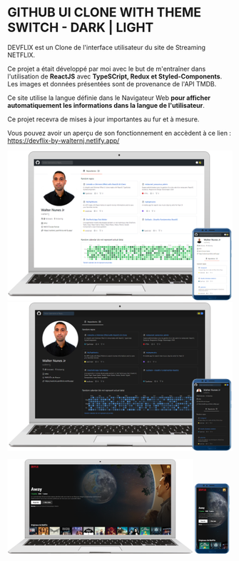 # GITHUB UI CLONE WITH THEME SWITCH - DARK | LIGHT

DEVFLIX est un Clone de l'interface utilisateur du site de Streaming NETFLIX.

Ce projet a était développé par moi avec le but de m'entraîner dans l'utilisation de <strong>ReactJS</strong> avec <strong>TypeSCript, Redux et Styled-Components</strong>.
Les images et données présentées sont de provenance de l'API TMDB.

Ce site utilise la langue définie dans le Navigateur Web <strong>pour afficher automatiquement les informations dans la langue de l'utilisateur</strong>.

Ce projet recevra de mises à jour importantes au fur et à mesure. 

Vous pouvez avoir un aperçu de son fonctionnement en accèdent à ce lien : https://devflix-by-walternj.netlify.app/

<p align="center">
  <img src="https://github.com/walternj/GitHub-UI-Clone-With-Dark-Mode/blob/master/Img_Light.png" width="auto" />
  <img src="https://github.com/walternj/GitHub-UI-Clone-With-Dark-Mode/blob/master/Img_Dark.png" width="auto" />
</p>
<p float="center">
   <img src="https://github.com/walternj/DEVFLIX/blob/master/Capture.PNG" width="82.5%" />
  <img src="https://github.com/walternj/DEVFLIX/blob/master/Capture_mobile.png" width="15.5%" />
</p>
